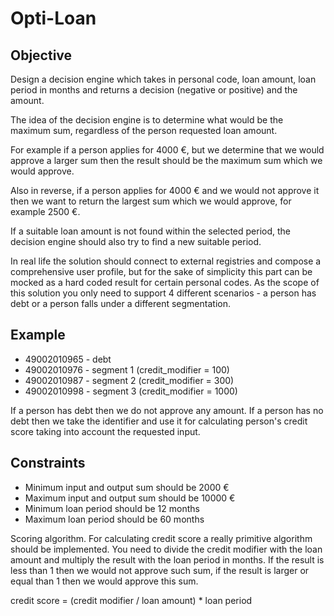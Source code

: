 # Opti-Loan

## Objective

Design a decision engine which takes in personal code, loan amount, loan period in
months and returns a decision (negative or positive) and the amount.

The idea of the decision engine is to determine what would be the maximum sum, regardless of
the person requested loan amount.

For example if a person applies for 4000 €, but we determine
that we would approve a larger sum then the result should be the maximum sum which we
would approve.

Also in reverse, if a person applies for 4000 € and we would not approve it then
we want to return the largest sum which we would approve, for example 2500 €.

If a suitable loan amount is not found within the selected period, the decision engine should also try to find a new
suitable period.

In real life the solution should connect to external registries and compose a
comprehensive user profile, but for the sake of simplicity this part can be mocked as a hard
coded result for certain personal codes. As the scope of this solution you only need to support 4
different scenarios - a person has debt or a person falls under a different segmentation.

## Example

- 49002010965 - debt
- 49002010976 - segment 1 (credit_modifier = 100)
- 49002010987 - segment 2 (credit_modifier = 300)
- 49002010998 - segment 3 (credit_modifier = 1000)

If a person has debt then we do not approve any amount. If a person has no debt then we take
the identifier and use it for calculating person's credit score taking into account the requested
input.

## Constraints

- Minimum input and output sum should be 2000 €
- Maximum input and output sum should be 10000 €
- Minimum loan period should be 12 months
- Maximum loan period should be 60 months

Scoring algorithm. For calculating credit score a really primitive algorithm should be
implemented. You need to divide the credit modifier with the loan amount and multiply the
result with the loan period in months. If the result is less than 1 then we would not approve such
sum, if the result is larger or equal than 1 then we would approve this sum.

credit score = (credit modifier / loan amount) \* loan period
